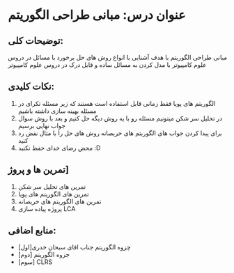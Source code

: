 # عنوان درس: مبانی طراحی الگوریتم  

## توضیحات کلی:
مبانی طراحی الگوریتم  با هدف آشنایی با انواع روش های حل برخورد با مسائل در دروس علوم کامپیوتر با مدل کردن 
به مسائل ساده و قابل درک در دروس علوم کامپیوتر  

## نکات کلیدی:
1. الگوریتم های پویا فقط زمانی قابل استفاده است هستند که زیر مسئله تکرای در مسئله بهینه سازی داشته باشیم 
2. در تحلیل سر شکن میتونیم مسئله رو با یه روش دیگه حل کنیم و بعد با روش سوال جواب نهایی برسیم 
3. برای پیدا   کردن جواب های الگوریتم های حریصانه روش های حل را با مثال نقض رد کنید 
4. محض رضای خدای حفظ نکنید :D

## تمرین ها و پروژ] 
1. تمرین های تحلیل سر شکن 
2. تمرین های الگوریتم های پویا 
3. تمرین های الگوریتم های حریصانه
4. پروژه پیاده سازی LCA

## منابع اضافی:
- [اول]چزوه الگوریتم جناب اقای سبحان خدری 
- [دوم] جزوه الگوریتم 
- [سوم] CLRS


